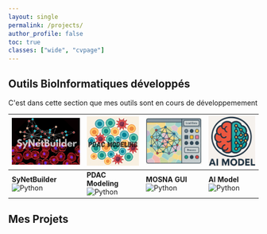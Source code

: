 ```yaml
---
layout: single
permalink: /projects/
author_profile: false
toc: true 
classes: ["wide", "cvpage"]
---
```


## Outils BioInformatiques développés

C'est dans cette section que mes outils sont en cours de développemement 

| [![SyNetBuilder](/assets/images/logo_SyNetBuilder.png)](https://github.com/OwenGriere/SyNetBuilder) | [![PDAC_modeling](/assets/images/logo_PDAC_Modeling.png)](https://github.com/OwenGriere/PDAC_Modeling) | [![MOSNA_GUI](/assets/images/logo_Mosna_GUI.png)](https://github.com/OwenGriere/MOSNA_GUI) | [![AI_Model](/assets/images/logo_AI_model.png)](https://github.com/OwenGriere/Model_Training) |
|-------------------------|--------------------------------|--------------------------------------|--------------------------------------|
| **SyNetBuilder** ![Python](https://img.shields.io/badge/Python-3776AB?logo=python&logoColor=white) | **PDAC Modeling** ![Python](https://img.shields.io/badge/Python-3776AB?logo=python&logoColor=white) | **MOSNA GUI** ![Python](https://img.shields.io/badge/Python-3776AB?logo=python&logoColor=white) | **AI Model** ![Python](https://img.shields.io/badge/Python-3776AB?logo=python&logoColor=white) |

## Mes Projets